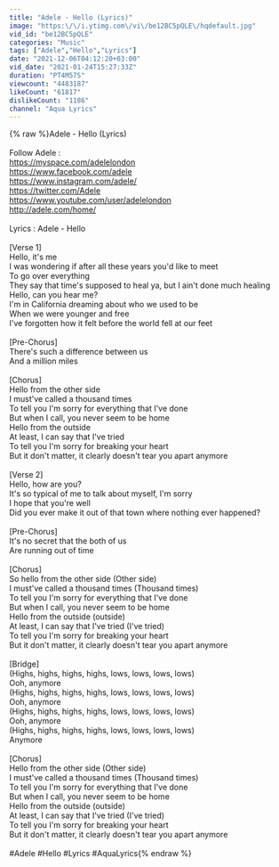 ```yaml
---
title: "Adele - Hello (Lyrics)"
image: "https:\/\/i.ytimg.com\/vi\/be12BC5pQLE\/hqdefault.jpg"
vid_id: "be12BC5pQLE"
categories: "Music"
tags: ["Adele","Hello","Lyrics"]
date: "2021-12-06T04:12:20+03:00"
vid_date: "2021-01-24T15:27:33Z"
duration: "PT4M57S"
viewcount: "4483187"
likeCount: "61817"
dislikeCount: "1186"
channel: "Aqua Lyrics"
---
```

{% raw %}Adele - Hello (Lyrics)<br /><br />Follow Adele :<br /><a rel="nofollow" target="blank" href="https://myspace.com/adelelondon​">https://myspace.com/adelelondon​</a><br /><a rel="nofollow" target="blank" href="https://www.facebook.com/adele​">https://www.facebook.com/adele​</a><br /><a rel="nofollow" target="blank" href="https://www.instagram.com/adele/​">https://www.instagram.com/adele/​</a><br /><a rel="nofollow" target="blank" href="https://twitter.com/Adele​">https://twitter.com/Adele​</a><br /><a rel="nofollow" target="blank" href="https://www.youtube.com/user/adelelondon​">https://www.youtube.com/user/adelelondon​</a><br /><a rel="nofollow" target="blank" href="http://adele.com/home/">http://adele.com/home/</a> <br /><br />Lyrics : Adele - Hello<br /><br />[Verse 1]<br />Hello, it's me<br />I was wondering if after all these years you'd like to meet<br />To go over everything<br />They say that time's supposed to heal ya, but I ain't done much healing<br />Hello, can you hear me?<br />I'm in California dreaming about who we used to be<br />When we were younger and free<br />I've forgotten how it felt before the world fell at our feet<br /><br />[Pre-Chorus]<br />There's such a difference between us<br />And a million miles<br /><br />[Chorus]<br />Hello from the other side<br />I must've called a thousand times<br />To tell you I'm sorry for everything that I've done<br />But when I call, you never seem to be home<br />Hello from the outside<br />At least, I can say that I've tried<br />To tell you I'm sorry for breaking your heart<br />But it don't matter, it clearly doesn't tear you apart anymore<br /><br />[Verse 2]<br />Hello, how are you?<br />It's so typical of me to talk about myself, I'm sorry<br />I hope that you're well<br />Did you ever make it out of that town where nothing ever happened?<br /><br />[Pre-Chorus]<br />It's no secret that the both of us<br />Are running out of time<br /><br />[Chorus]<br />So hello from the other side (Other side)<br />I must've called a thousand times (Thousand times)<br />To tell you I'm sorry for everything that I've done<br />But when I call, you never seem to be home<br />Hello from the outside (outside)<br />At least, I can say that I've tried (I've tried)<br />To tell you I'm sorry for breaking your heart<br />But it don't matter, it clearly doesn't tear you apart anymore<br /><br />[Bridge]<br />(Highs, highs, highs, highs, lows, lows, lows, lows)<br />Ooh, anymore<br />(Highs, highs, highs, highs, lows, lows, lows, lows)<br />Ooh, anymore<br />(Highs, highs, highs, highs, lows, lows, lows, lows)<br />Ooh, anymore<br />(Highs, highs, highs, highs, lows, lows, lows, lows)<br />Anymore<br /><br />[Chorus]<br />Hello from the other side (Other side)<br />I must've called a thousand times (Thousand times)<br />To tell you I'm sorry for everything that I've done<br />But when I call, you never seem to be home<br />Hello from the outside (outside)<br />At least, I can say that I've tried (I've tried)<br />To tell you I'm sorry for breaking your heart<br />But it don't matter, it clearly doesn't tear you apart anymore<br /><br />#Adele #Hello #Lyrics #AquaLyrics{% endraw %}
